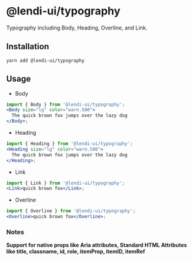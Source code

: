 # @lendi-ui/typography

Typography including Body, Heading, Overline, and Link.

## Installation

```
yarn add @lendi-ui/typography
```

## Usage

- Body

```jsx
import { Body } from '@lendi-ui/typography';
<Body size="lg" color="warn.500">
  The quick brown fox jumps over the lazy dog
</Body>;
```

- Heading

```jsx
import { Heading } from '@lendi-ui/typography';
<Heading size="lg" color="warn.500">
  The quick brown fox jumps over the lazy dog
</Heading>;
```

- Link

```jsx
import { Link } from '@lendi-ui/typography';
<Link>quick brown fox</Link>;
```

- Overline

```jsx
import { Overline } from '@lendi-ui/typography';
<Overline>quick brown fox</Overline>;
```

### Notes

<b>Support for native props like Aria attributes, Standard HTML Attributes like title, classname, id, role, itemProp, itemID, itemRef</b>
